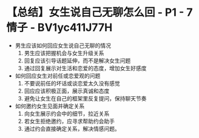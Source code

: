 # 【总结】女生说自己无聊怎么回 - P1 - 7情子 - BV1yc411J77H

-   男生应该如何回应女生说自己无聊的情况
    1.  男生应该把握机会与女生升级关系
    2.  回复应该引导话题延伸，而不是解决女生问题
    3.  通过回复展示对生活和恋爱的态度，增加女生好感度
-   如何回应女生对前任或恋爱观的问题
    1.  不要说前任的坏话或谈恋爱太久没有感觉
    2.  回应应该积极正面，展示真诚和态度
    3.  避免让女生在自己的框架里反复提问，保持聊天节奏
-   如何邀约女生见面并确定关系
    1.  向女生展示约会中的细节，拉近关系
    2.  若女生拒绝邀约，应寻求帮助约会助手
    3.  通过约会直接确定关系，解决情感问题。
